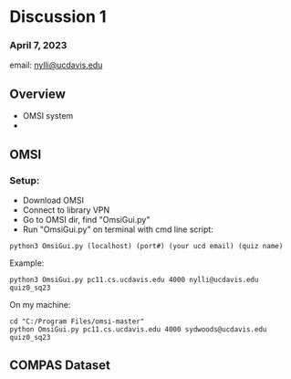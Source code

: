 # Discussion 1
### April 7, 2023
email: nylli@ucdavis.edu

## Overview
* OMSI system
* 

## OMSI
### Setup:
* Download OMSI
* Connect to library VPN
* Go to OMSI dir, find "OmsiGui.py"
* Run "OmsiGui.py" on terminal with cmd line script:
    
```
python3 OmsiGui.py (localhost) (port#) (your ucd email) (quiz name)
```

Example: 
```
python3 OmsiGui.py pc11.cs.ucdavis.edu 4000 nylli@ucdavis.edu quiz0_sq23
```

On my machine:
```
cd "C:/Program Files/omsi-master"
python OmsiGui.py pc11.cs.ucdavis.edu 4000 sydwoods@ucdavis.edu quiz0_sq23
```

## COMPAS Dataset

